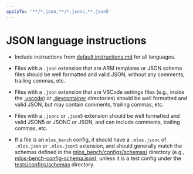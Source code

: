```yaml
---
applyTo: '**/*.json,**/*.jsonc,**.json5'
---
```


# JSON language instructions

- Include instructions from [default.instructions.md](default.instructions.md) for all languages.

- Files with a `.json` extension that are ARM templates or JSON schema files should be well formatted and valid JSON, without any comments, trailing commas, etc.

- Files with a `.json` extension that are VSCode settings files (e.g., inside the [.vscode](../../../.vscode)) or [.devcontainer](../../../.devcontainer) directories) should be well formatted and valid JSON, but may contain comments, trailing commas, etc.

- Files with a `.jsonc` or `.json5` extension should be well formatted and valid JSON5 or JSONC or JSON, and can include comments, trailing commas, etc.

- If a file is an `mlos_bench` config, it should have a `.mlos.jsonc` of `.mlos.json` or `.mlos.json5` extension, and should generally match the schemas defined in the [mlos_bench/configs/schemas/](../../../mlos_bench/mlos_bench/config/schemas/) directory (e.g., [mlos-bench-config-schema.json](../../../mlos_bench/mlos_bench/config/schemas/mlos-bench-config-schema.json)), unless it is a test config under the [tests/configs/schemas](../../../mlos_bench/mlos_bench/tests/configs/schemas/) directory.
